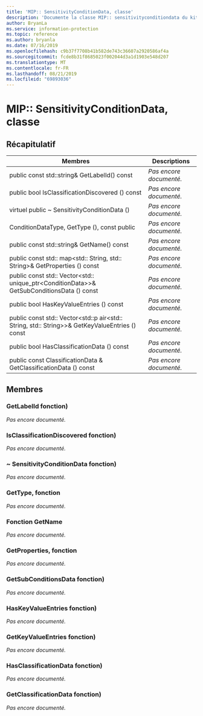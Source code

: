 ```yaml
---
title: 'MIP:: SensitivityConditionData, classe'
description: 'Documente la classe MIP:: sensitivityconditiondata du kit de développement logiciel (SDK) Microsoft Information Protection (MIP).'
author: BryanLa
ms.service: information-protection
ms.topic: reference
ms.author: bryanla
ms.date: 07/16/2019
ms.openlocfilehash: c9b37f7708b41b582de743c36607a2920586af4a
ms.sourcegitcommit: fcde8b31f8685023f002044d3a1d1903e548d207
ms.translationtype: MT
ms.contentlocale: fr-FR
ms.lasthandoff: 08/21/2019
ms.locfileid: "69893036"
---
```

# <a name="class-mipsensitivityconditiondata"></a>MIP:: SensitivityConditionData, classe 
  
## <a name="summary"></a>Récapitulatif
 Membres                        | Descriptions                                
--------------------------------|---------------------------------------------
public const std::string& GetLabelId() const  | _Pas encore documenté._
public bool IsClassificationDiscovered () const  | _Pas encore documenté._
virtuel public ~ SensitivityConditionData ()  | _Pas encore documenté._
ConditionDataType, GetType (), const public  | _Pas encore documenté._
public const std::string& GetName() const  | _Pas encore documenté._
public const std:: map\<std:: String, std:: String\>& GetProperties () const  | _Pas encore documenté._
public const std:: Vector\<std:: unique_ptr\<ConditionData\>\>& GetSubConditionsData () const  | _Pas encore documenté._
public bool HasKeyValueEntries () const  | _Pas encore documenté._
public const std:: Vector\<std::p air\<std:: String, std:: String\>\>& GetKeyValueEntries () const  | _Pas encore documenté._
public bool HasClassificationData () const  | _Pas encore documenté._
public const ClassificationData & GetClassificationData () const  | _Pas encore documenté._
  
## <a name="members"></a>Membres
  
### <a name="getlabelid-function"></a>GetLabelId fonction)
_Pas encore documenté._

  
### <a name="isclassificationdiscovered-function"></a>IsClassificationDiscovered fonction)
_Pas encore documenté._

  
### <a name="sensitivityconditiondata-function"></a>~ SensitivityConditionData fonction)
_Pas encore documenté._

  
### <a name="gettype-function"></a>GetType, fonction
_Pas encore documenté._

  
### <a name="getname-function"></a>Fonction GetName
_Pas encore documenté._

  
### <a name="getproperties-function"></a>GetProperties, fonction
_Pas encore documenté._

  
### <a name="getsubconditionsdata-function"></a>GetSubConditionsData fonction)
_Pas encore documenté._

  
### <a name="haskeyvalueentries-function"></a>HasKeyValueEntries fonction)
_Pas encore documenté._

  
### <a name="getkeyvalueentries-function"></a>GetKeyValueEntries fonction)
_Pas encore documenté._

  
### <a name="hasclassificationdata-function"></a>HasClassificationData fonction)
_Pas encore documenté._

  
### <a name="getclassificationdata-function"></a>GetClassificationData fonction)
_Pas encore documenté._
